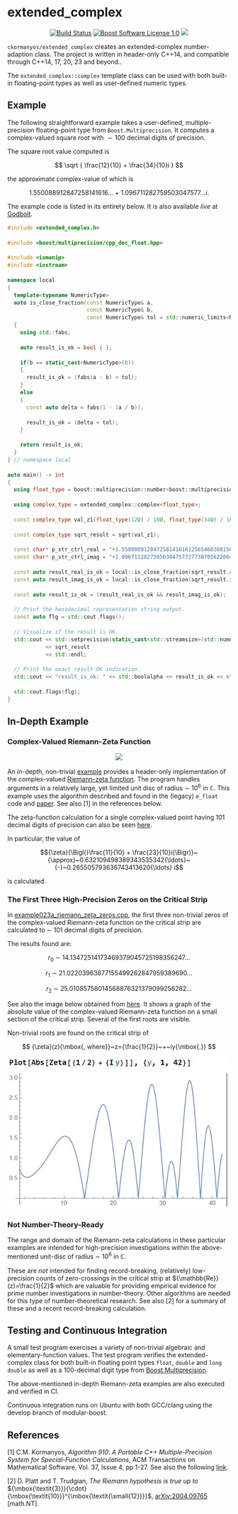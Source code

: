 extended_complex
==================

<p align="center">
    <a href="https://github.com/ckormanyos/extended_complex/actions">
        <img src="https://github.com/ckormanyos/extended_complex/actions/workflows/extended_complex.yml/badge.svg" alt="Build Status"></a>
    <a href="https://github.com/ckormanyos/extended_complex/blob/main/LICENSE_1_0.txt">
        <img src="https://img.shields.io/badge/license-BSL%201.0-blue.svg" alt="Boost Software License 1.0"></a>
    <a href="https://godbolt.org/z/E4jz4s43r" alt="godbolt">
        <img src="https://img.shields.io/badge/try%20it%20on-godbolt-green" /></a>
</p>

`ckormanyos/extended_complex` creates an extended-complex number-adaption class.
The project is written in header-only C++14, and compatible through C++14, 17, 20, 23 and beyond..

The `extended_complex::complex` template class can be used
with both built-in floating-point types as well as user-defined numeric types.

## Example

The following straightforward example takes a user-defined,
multiple-precision floating-point type from `Boost.Multiprecision`.
It computes a complex-valued square root with
${\sim}100$ decimal digits of precision.

The square root value computed is

$$
\sqrt { \frac{12}{10} + \frac{34}{10}i }
$$

the approximate complex-value of which is

$$
1.550088912847258141616{\ldots}~{+}~1.096711282759503047577{\ldots}i{\text{.}}
$$

The example code is listed in its entirety below. It is also available _live_
at [Godbolt](https://godbolt.org/z/E4jz4s43r).

```cpp
#include <extended_complex.h>

#include <boost/multiprecision/cpp_dec_float.hpp>

#include <iomanip>
#include <iostream>

namespace local
{
  template<typename NumericType>
  auto is_close_fraction(const NumericType& a,
                         const NumericType& b,
                         const NumericType& tol = std::numeric_limits<NumericType>::epsilon() * 64) noexcept -> bool
  {
    using std::fabs;

    auto result_is_ok = bool { };

    if(b == static_cast<NumericType>(0))
    {
      result_is_ok = (fabs(a - b) < tol);
    }
    else
    {
      const auto delta = fabs(1 - (a / b));

      result_is_ok = (delta < tol);
    }

    return result_is_ok;
  }
} // namespace local

auto main() -> int
{
  using float_type = boost::multiprecision::number<boost::multiprecision::cpp_dec_float<100>, boost::multiprecision::et_off>;

  using complex_type = extended_complex::complex<float_type>;

  const complex_type val_z1(float_type(12U) / 10U, float_type(34U) / 10U);

  const complex_type sqrt_result = sqrt(val_z1);

  const char* p_str_ctrl_real = "+1.5500889128472581416161256546038815669761567486848749301860666965618993040312647033986371788677357208";
  const char* p_str_ctrl_imag = "+1.096711282759503047577277387056220643003106823143745046422869808875853261131777962620301480493467395";

  const auto result_real_is_ok = local::is_close_fraction(sqrt_result.real(), float_type(p_str_ctrl_real));
  const auto result_imag_is_ok = local::is_close_fraction(sqrt_result.imag(), float_type(p_str_ctrl_imag));

  const auto result_is_ok = (result_real_is_ok && result_imag_is_ok);

  // Print the hexadecimal representation string output.
  const auto flg = std::cout.flags();

  // Visualize if the result is OK.
  std::cout << std::setprecision(static_cast<std::streamsize>(std::numeric_limits<float_type>::digits10))
            << sqrt_result
            << std::endl;

  // Print the exact result-OK indication.
  std::cout << "result_is_ok: " << std::boolalpha << result_is_ok << std::endl;

  std::cout.flags(flg);
}
```

## In-Depth Example

### Complex-Valued Riemann-Zeta Function

<p align="center">
    <a href="https://godbolt.org/z/scqq9jY1b" alt="godbolt">
        <img src="https://img.shields.io/badge/try%20it%20on-godbolt-green" /></a>
</p>

An in-depth, non-trivial [example](https://github.com/ckormanyos/extended_complex/blob/main/example/example023_riemann_zeta_z.cpp)
provides a header-only implementation of the complex-valued
[Riemann-zeta function](https://github.com/ckormanyos/extended_complex/blob/main/example/zeta_detail.h).
The program handles arguments in a relatively large, yet limited
unit disc of radius ${\sim}~{10}^{6}$ in ${\mathbb{C}}$.
This example uses the algorithm described and found in
the (legacy) `e_float` code and [paper](https://doi.acm.org/10.1145/1916461.1916469).
See also [1] in the references below.

The zeta-function calculation for a single complex-valued point having $101$
decimal digits of precision can also be seen
[here](https://godbolt.org/z/scqq9jY1b).

In particular, the value of

$${\zeta}{\Bigl(}\frac{11}{10} + \frac{23}{10}i{\Bigr)}~{\approx}~0.632109498389343535342{\ldots}~{-}~0.265505793636743413620{\ldots} i$$

is calculated.

### The First Three High-Precision Zeros on the Critical Strip

In [example023a_riemann_zeta_zeros.cpp](https://github.com/ckormanyos/extended_complex/blob/main/example/example023a_riemann_zeta_zeros.cpp),
the first three non-trivial zeros of the complex-valued Riemann-zeta function on the critical strip
are calculated to ${\sim}~101$ decimal digits of precision.

The results found are:

$$
r_{0}~{\sim}~14.13472514173469379045725198356247{\ldots}
$$

$$
r_{1}~{\sim}~21.02203963877155499262847959389690{\ldots}
$$

$$
r_{2}~{\sim}~25.01085758014568876321379099256282{\ldots}
$$

See also the image below obtained from
[here](https://www.wolframalpha.com/input?i=Plot%5BAbs%5BZeta%5B%281%2F2%29%2B%28I+y%29%5D%5D%2C%7By%2C1%2C42%7D%5D).
It shows a graph of the absolute value of the complex-valued
Riemann-zeta function on a small section of the critical strip.
Several of the first roots are visible.

Non-trivial roots are found on the critical strip of

$$
{\zeta}(z){\mbox{, where}}~z={\frac{1}{2}}~+~iy{\mbox{.}}
$$

![](./images/zeta_critical_strip.jpg)

### Not Number-Theory-Ready

The range and domain of the Riemann-zeta calculations
in these particular examples are intended
for high-precision investigations within the above-mentioned unit-disc
of radius ${\sim}~{10}^{6}$ in ${\mathbb{C}}$.

These are _not_ intended for finding record-breaking,
(relatively) low-precision counts of zero-crossings
in the critical strip at ${\mathbb{Re}}(z)=\frac{1}{2}$
which are valuable for providing empirical evidence
for prime number investigations in number-theory.
Other algorithms are needed for this type
of number-theoretical research. See also [2]
for a summary of these and a recent record-breaking
calculation.

## Testing and Continuous Integration

A small test program exercises a variety of non-trivial
algebraic and elementary-function values. The test program verifies
the extended-complex class for both built-in floating point types
`float`, `double` and `long double` as well as a $100$-decimal digit type
from [Boost.Multiprecision](https://www.boost.org/doc/libs/1_84_0/libs/multiprecision/doc/html/index.html).

The above-mentioned in-depth Riemann-zeta examples are also executed
and verified in CI.

Continuous integration runs on Ubuntu with both GCC/clang using
the develop branch of modular-boost.

## References

[1] C.M. Kormanyos,
_Algorithm_ _910_: _A_ _Portable_ _C++_ _Multiple_-_Precision_ _System_ _for_ _Special_-_Function_ _Calculations_,
ACM Transactions on Mathematical Software, Vol. 37, Issue 4, pp 1-27.
See also the following [link](https://doi.org/10.1145/1916461.1916469).

[2] D. Platt and T. Trudgian,
_The_ _Riemann_ _hypothesis_ _is_ _true_ _up_ _to_ ${\mbox{\textit{3}}}{\cdot}{\mbox{\textit{10}}}^{\mbox{\textit{\small{12}}}}$,
[arXiv:2004.09765](https://arxiv.org/pdf/2004.09765.pdf) [math.NT].
